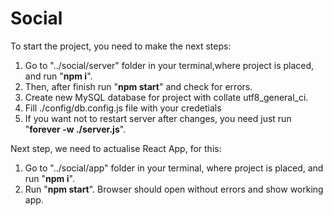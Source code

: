 # Social

To start the project, you need to make the next steps:
1. Go to "../social/server" folder in your terminal,where project is placed, and run "**npm i**".
2. Then, after finish run "**npm start**" and check for errors.
3. Create new MySQL database for project with collate utf8_general_ci.
4. Fill ./config/db.config.js file with your credetials
5. If you want not to restart server after changes, you need just run "**forever -w ./server.js**".

Next step, we need to actualise React App, for this:

1. Go to "../social/app" folder in your terminal, where project is placed, and run "**npm i**".
2. Run "**npm start**". Browser should open without errors and show working app.
